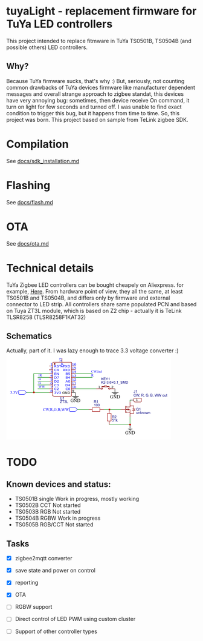 # tuyaLight - replacement firmware for TuYa LED controllers
This project intended to replace fitmware in TuYa TS0501B, TS0504B (and possible others) LED controllers.

## Why?
Because TuYa firmware sucks, that's why :)
But, seriously, not counting common drawbacks of TuYa devices firmware like manufacturer dependent messages and overall strange approach to zigbee standat, this devices have very annoying bug: sometimes, then device receive On command, it turn on light for few seconds and turned off. I was unable to find exact condition to trigger this bug, but it happens from time to time.
So, this project was born. 
This project based on sample from TeLink zigbee SDK.

# Compilation
See [docs/sdk_installation.md](docs/sdk_installation.md)

# Flashing
See [docs/flash.md](docs/flash.md)

# OTA
See [docs/ota.md](docs/ota.md)

# Technical details
TuYa Zigbee LED controllers can be bought cheapely on Aliexpress. for example, [Here](https://www.aliexpress.com/item/1005005196855536.html). From hardware point of view, they all the same, at least TS0501B and TS0504B, and differs only by firmware and external connector to LED strip.
All controllers share same populated PCN and based on Tuya ZT3L module, which is based on Z2 chip - actually it is TeLink TLSR8258 (TLSR8258F1KAT32)

## Schematics
Actually, part of it. I was lazy enough to trace 3.3 voltage converter :)
![Controller schematics](docs/Schematic_TuYa_led_driver.png)

# TODO

## Known devices and status:
- TS0501B single Work in progress, mostly working
- TS0502B CCT Not started
- TS0503B RGB Not started
- TS0504B RGBW Work in progress
- TS0505B RGB/CCT Not started

## Tasks
- [x] zigbee2mqtt converter
- [x] save state and power on control
- [x] reporting
- [x] OTA
- [ ] RGBW support
- [ ] Direct control of LED PWM using custom cluster
- [ ] Support of other controller types

